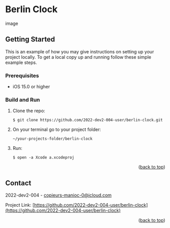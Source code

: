 # Berlin Clock

image

## Getting Started

This is an example of how you may give instructions on setting up your project locally.
To get a local copy up and running follow these simple example steps.

### Prerequisites

* iOS 15.0 or higher

### Build and Run

1. Clone the repo:
   ```
   $ git clone https://github.com/2022-dev2-004-user/berlin-clock.git
   ```
2. On your terminal go to your project folder:
   ```
   ~/your-projects-folder/berlin-clock
   ```
3. Run:
   ```
   $ open -a Xcode a.xcodeproj
   ```

<p align="right">(<a href="#readme-top">back to top</a>)</p>

## Contact

2022-dev2-004 - copieurs-manioc-0@icloud.com

Project Link: [https://github.com/2022-dev2-004-user/berlin-clock](https://github.com/2022-dev2-004-user/berlin-clock)

<p align="right">(<a href="#readme-top">back to top</a>)</p>
